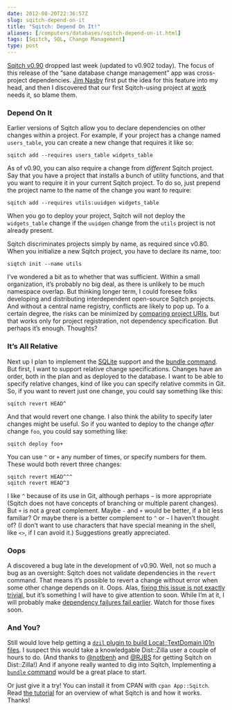 ```yaml
--- 
date: 2012-08-20T22:36:57Z
slug: sqitch-depend-on-it
title: "Sqitch: Depend On It!"
aliases: [/computers/databases/sqitch-depend-on-it.html]
tags: [Sqitch, SQL, Change Management]
type: post
---
```


[Sqitch v0.90] dropped last week (updated to v0.902 today). The focus of this
release of the “sane database change management” app was cross-project
dependencies. [Jim Nasby] first put the idea for this feature into my head, and
then I discovered that our first Sqitch-using project at [work] needs it, so
blame them.

### Depend On It

Earlier versions of Sqitch allow you to declare dependencies on other changes
within a project. For example, if your project has a change named `users_table`,
you can create a new change that requires it like so:

    sqitch add --requires users_table widgets_table

As of v0.90, you can also require a change from *different* Sqitch project. Say
that you have a project that installs a bunch of utility functions, and that you
want to require it in your current Sqitch project. To do so, just prepend the
project name to the name of the change you want to require:

    sqitch add --requires utils:uuidgen widgets_table

When you go to deploy your project, Sqitch will not deploy the `widgets_table`
change if the `uuidgen` change from the `utils` project is not already present.

Sqitch discriminates projects simply by name, as required since v0.80. When you
initialize a new Sqitch project, you have to declare its name, too:

    siqtch init --name utils

I’ve wondered a bit as to whether that was sufficient. Within a small
organization, it’s probably no big deal, as there is unlikely to be much
namespace overlap. But thinking longer term, I could foresee folks developing
and distributing interdependent open-source Sqitch projects. And without a
central name registry, conflicts are likely to pop up. To a certain degree, the
risks can be minimized by [comparing project URIs], but that works only for
project registration, not dependency specification. But perhaps it’s enough.
Thoughts?

### It’s All Relative

Next up I plan to implement the [SQLite] support and the [bundle command]. But
first, I want to support relative change specifications. Changes have an order,
both in the plan and as deployed to the database. I want to be able to specify
relative changes, kind of like you can specify relative commits in Git. So, if
you want to revert just one change, you could say something like this:

    sqitch revert HEAD^

And that would revert one change. I also think the ability to specify later
changes might be useful. So if you wanted to deploy to the change *after* change
`foo`, you could say something like:

    sqitch deploy foo+

You can use `^` or `+` any number of times, or specify numbers for them. These
would both revert three changes:

    sqitch revert HEAD^^^
    sqitch revert HEAD^3

I like `^` because of its use in Git, although perhaps `~` is more appropriate
(Sqitch does not have concepts of branching or multiple parent changes). But `+`
is not a great complement. Maybe `-` and `+` would be better, if a bit less
familiar? Or maybe there is a better complement to `^` or `~` I haven’t thought
of? (I don’t want to use characters that have special meaning in the shell, like
`<>`, if I can avoid it.) Suggestions greatly appreciated.

### Oops

A discovered a bug late in the development of v0.90. Well, not so much a bug as
an oversight: Sqitch does not validate dependencies in the `revert` command.
That means it’s possible to revert a change without error when some other change
depends on it. Oops. Alas, [fixing this issue is not exactly trivial], but it’s
something I will have to give attention to soon. While I’m at it, I will
probably make [dependency failures fail earlier]. Watch for those fixes soon.

### And You?

Still would love help getting a [`dzil` plugin to build Local::TextDomain l01n
files]. I suspect this would take a knowledgable Dist::Zilla user a couple of
hours to do. (And thanks to [@notbenh] and [@RJBS] for getting Sqitch on
Dist::Zilla!) And if anyone really wanted to dig into Sqitch, Implementing a
[`bundle` command][bundle command] would be a great place to start.

Or just give it a try! You can install it from CPAN with `cpan App::Sqitch`.
Read [the tutorial] for an overview of what Sqitch is and how it works. Thanks!

  [Sqitch v0.90]: https://metacpan.org/release/App-Sqitch
  [Jim Nasby]: https://linkedin.com/in/decibel/ "Jim Nasby on LinkedIn"
  [work]: https://iovation.com/
  [comparing project URIs]: https://github.com/theory/sqitch/issues/38
  [SQLite]: https://sqlite.org/
  [bundle command]: https://github.com/theory/sqitch/issues/14
  [fixing this issue is not exactly trivial]: https://github.com/theory/sqitch/issues/36
  [dependency failures fail earlier]: https://github.com/theory/sqitch/issues/39
  [`dzil` plugin to build Local::TextDomain l01n files]: https://github.com/theory/sqitch/issues/34
  [@notbenh]: https://twitter.com/notbenh
  [@RJBS]: http://rjbs.manxome.org/
  [the tutorial]: https://metacpan.org/module/sqitchtutorial
